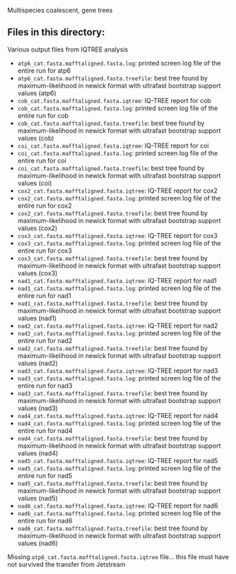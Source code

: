 Multispecies coalescent, gene trees

## Files in this directory:
Various output files from IQTREE analysis 

- `atp6_cat.fasta.mafftaligned.fasta.log`: printed screen log file of the entire run for atp6
- `atp6_cat.fasta.mafftaligned.fasta.treefile`: best tree found by maximum-likelihood in newick format with ultrafast bootstrap support values (atp6)
- `cob_cat.fasta.mafftaligned.fasta.iqtree`: IQ-TREE report for cob
- `cob_cat.fasta.mafftaligned.fasta.log`: printed screen log file of the entire run for cob
- `cob_cat.fasta.mafftaligned.fasta.treefile`: best tree found by maximum-likelihood in newick format with ultrafast bootstrap support values (cob)
- `coi_cat.fasta.mafftaligned.fasta.iqtree`: IQ-TREE report for coi
- `coi_cat.fasta.mafftaligned.fasta.log`: printed screen log file of the entire run for coi
- `coi_cat.fasta.mafftaligned.fasta.treefile`: best tree found by maximum-likelihood in newick format with ultrafast bootstrap support values (coi)
- `cox2_cat.fasta.mafftaligned.fasta.iqtree`: IQ-TREE report for cox2
- `cox2_cat.fasta.mafftaligned.fasta.log`: printed screen log file of the entire run for cox2
- `cox2_cat.fasta.mafftaligned.fasta.treefile`: best tree found by maximum-likelihood in newick format with ultrafast bootstrap support values (cox2)
- `cox3_cat.fasta.mafftaligned.fasta.iqtree`: IQ-TREE report for cox3
- `cox3_cat.fasta.mafftaligned.fasta.log`: printed screen log file of the entire run for cox3
- `cox3_cat.fasta.mafftaligned.fasta.treefile`: best tree found by maximum-likelihood in newick format with ultrafast bootstrap support values (cox3)
- `nad1_cat.fasta.mafftaligned.fasta.iqtree`: IQ-TREE report for nad1
- `nad1_cat.fasta.mafftaligned.fasta.log`: printed screen log file of the entire run for nad1
- `nad1_cat.fasta.mafftaligned.fasta.treefile`: best tree found by maximum-likelihood in newick format with ultrafast bootstrap support values (nad1)
- `nad2_cat.fasta.mafftaligned.fasta.iqtree`: IQ-TREE report for nad2
- `nad2_cat.fasta.mafftaligned.fasta.log`: printed screen log file of the entire run for nad2
- `nad2_cat.fasta.mafftaligned.fasta.treefile`: best tree found by maximum-likelihood in newick format with ultrafast bootstrap support values (nad2)
- `nad3_cat.fasta.mafftaligned.fasta.iqtree`: IQ-TREE report for nad3
- `nad3_cat.fasta.mafftaligned.fasta.log`: printed screen log file of the entire run for nad3
- `nad3_cat.fasta.mafftaligned.fasta.treefile`: best tree found by maximum-likelihood in newick format with ultrafast bootstrap support values (nad3)
- `nad4_cat.fasta.mafftaligned.fasta.iqtree`: IQ-TREE report for nad4
- `nad4_cat.fasta.mafftaligned.fasta.log`: printed screen log file of the entire run for nad4
- `nad4_cat.fasta.mafftaligned.fasta.treefile`: best tree found by maximum-likelihood in newick format with ultrafast bootstrap support values (nad4)
- `nad5_cat.fasta.mafftaligned.fasta.iqtree`: IQ-TREE report for nad5
- `nad5_cat.fasta.mafftaligned.fasta.log`: printed screen log file of the entire run for nad5
- `nad5_cat.fasta.mafftaligned.fasta.treefile`: best tree found by maximum-likelihood in newick format with ultrafast bootstrap support values (nad5)
- `nad6_cat.fasta.mafftaligned.fasta.iqtree`: IQ-TREE report for nad6
- `nad6_cat.fasta.mafftaligned.fasta.log`: printed screen log file of the entire run for nad6
- `nad6_cat.fasta.mafftaligned.fasta.treefile`: best tree found by maximum-likelihood in newick format with ultrafast bootstrap support values (nad6)

Missing `atp6_cat.fasta.mafftaligned.fasta.iqtree` file... this file must have not survived the transfer from Jetstream
